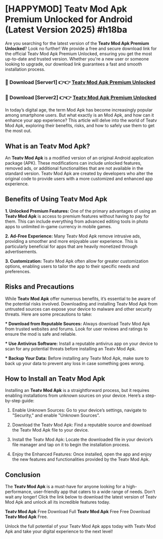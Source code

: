 # [HAPPYMOD] Teatv Mod Apk Premium Unlocked for Android (Latest Version 2025) #h18ba

Are you searching for the latest version of the <strong>Teatv Mod Apk Premium Unlocked</strong>? Look no further! We provide a free and secure download link for the official Teatv Mod Apk Premium Unlocked, ensuring you get the most up-to-date and trusted version. Whether you're a new user or someone looking to upgrade, our download link guarantees a fast and smooth installation process.


<h3>🔴 Download [Server1] 👉👉 <a href="https://appsnew.pages.dev?q=Teatv+Mod+Apk">Teatv Mod Apk Premium Unlocked</a></h3>

<h3>🔴 Download [Server2] 👉👉 <a href="https://appsnew.pages.dev?q=Teatv+Mod+Apk">Teatv Mod Apk Premium Unlocked</a></h3>


In today’s digital age, the term Mod Apk has become increasingly popular among smartphone users. But what exactly is an Mod Apk, and how can it enhance your app experience? This article will delve into the world of Teatv Mod Apk, exploring their benefits, risks, and how to safely use them to get the most out.


<h2>What is an Teatv Mod Apk?</h2>

An <strong>Teatv Mod Apk</strong> is a modified version of an original Android application package (APK). These modifications can include unlocked features, removed ads, or additional functionalities that are not available in the standard version. Teatv Mod Apk are created by developers who alter the original code to provide users with a more customized and enhanced app experience.


<h2>Benefits of Using Teatv Mod Apk</h2>

<strong> 1. Unlocked Premium Features:</strong> One of the primary advantages of using an <strong>Teatv Mod Apk</strong> is access to premium features without having to pay for them. This can include everything from advanced editing tools in photo apps to unlimited in-game currency in mobile games.

<strong> 2. Ad-Free Experience:</strong> Many Teatv Mod Apk remove intrusive ads, providing a smoother and more enjoyable user experience. This is particularly beneficial for apps that are heavily monetized through advertisements.

<strong> 3. Customization:</strong> Teatv Mod Apk often allow for greater customization options, enabling users to tailor the app to their specific needs and preferences.


<h2>Risks and Precautions</h2>

While <strong>Teatv Mod Apk</strong> offer numerous benefits, it’s essential to be aware of the potential risks involved. Downloading and installing Teatv Mod Apk from untrusted sources can expose your device to malware and other security threats. Here are some precautions to take:

<strong> * Download from Reputable Sources:</strong> Always download Teatv Mod Apk from trusted websites and forums. Look for user reviews and ratings to ensure the mod is safe and reliable.

<strong> * Use Antivirus Software:</strong> Install a reputable antivirus app on your device to scan for any potential threats before installing an Teatv Mod Apk.

<strong> * Backup Your Data:</strong> Before installing any Teatv Mod Apk, make sure to back up your data to prevent any loss in case something goes wrong.


<h2>How to Install an Teatv Mod Apk</h2>

Installing an <strong>Teatv Mod Apk</strong> is a straightforward process, but it requires enabling installations from unknown sources on your device. Here’s a step-by-step guide:

 1. Enable Unknown Sources: Go to your device’s settings, navigate to "Security," and enable "Unknown Sources".

 2. Download the Teatv Mod Apk: Find a reputable source and download the Teatv Mod Apk file to your device.

 3. Install the Teatv Mod Apk: Locate the downloaded file in your device’s file manager and tap on it to begin the installation process.

 4. Enjoy the Enhanced Features: Once installed, open the app and enjoy the new features and functionalities provided by the Teatv Mod Apk.


<h2><strong>Conclusion</strong></h2>

The <strong>Teatv Mod Apk</strong> is a must-have for anyone looking for a high-performance, user-friendly app that caters to a wide range of needs. Don’t wait any longer! Click the link below to download the latest version of Teatv Mod Apk and unlock all its incredible features today.

<strong>Teatv Mod Apk</strong> Free Download Full <strong>Teatv Mod Apk</strong> Free Free Download <strong>Teatv Mod Apk</strong> Free.

Unlock the full potential of your Teatv Mod Apk apps today with Teatv Mod Apk and take your digital experience to the next level!